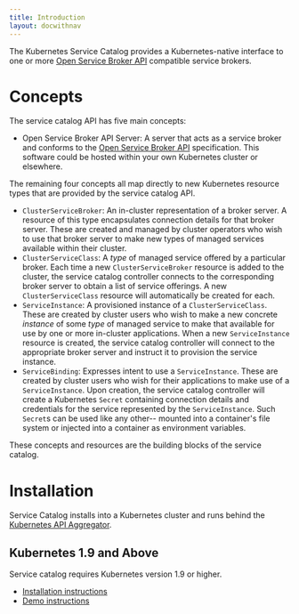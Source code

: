 ```yaml
---
title: Introduction
layout: docwithnav
---
```


The Kubernetes Service Catalog provides a Kubernetes-native interface to one
or more [Open Service Broker API](https://www.openservicebrokerapi.org/)
compatible service brokers.

# Concepts

The service catalog API has five main concepts:

- Open Service Broker API Server: A server that acts as a service broker and
conforms to the
[Open Service Broker API](https://github.com/openservicebrokerapi/servicebroker/blob/master/spec.md)
specification. This software could be hosted within your own Kubernetes cluster
or elsewhere.

The remaining four concepts all map directly to new Kubernetes resource types
that are provided by the service catalog API.

- `ClusterServiceBroker`: An in-cluster representation of a broker server. A
resource of this type encapsulates connection details for that broker server.
These are created and managed by cluster operators who wish to use that broker
server to make new types of managed services available within their cluster.
- `ClusterServiceClass`: A *type* of managed service offered by a particular
broker. Each time a new `ClusterServiceBroker` resource is added to the cluster,
the service catalog controller connects to the corresponding broker server to
obtain a list of service offerings. A new `ClusterServiceClass` resource will
automatically be created for each.
- `ServiceInstance`: A provisioned instance of a `ClusterServiceClass`. These
are created by cluster users who wish to make a new concrete _instance_ of some
_type_ of managed service to make that available for use by one or more
in-cluster applications. When a new `ServiceInstance` resource is created, the
service catalog controller will connect to the appropriate broker server and
instruct it to provision the service instance.
- `ServiceBinding`: Expresses intent to use a `ServiceInstance`. These are
created by cluster users who wish for their applications to make use of a
`ServiceInstance`. Upon creation, the service catalog controller will create a
Kubernetes `Secret` containing connection details and credentials for the
service represented by the `ServiceInstance`. Such `Secret`s can be used like
any other-- mounted into a container's file system or injected into a container
as environment variables.

These concepts and resources are the building blocks of the service catalog.

# Installation

Service Catalog installs into a Kubernetes cluster and runs behind the
[Kubernetes API Aggregator](https://kubernetes.io/docs/concepts/api-extension/apiserver-aggregation/).

## Kubernetes 1.9 and Above

Service catalog requires Kubernetes version 1.9 or higher.

- [Installation instructions](./install.md)
- [Demo instructions](./walkthrough.md)
